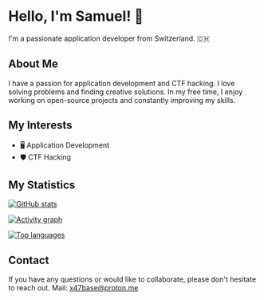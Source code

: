 # Hello, I'm Samuel! 👋

I'm a passionate application developer from Switzerland. 🇨🇭

## About Me

I have a passion for application development and CTF hacking. I love solving problems and finding creative solutions. In my free time, I enjoy working on open-source projects and constantly improving my skills.

## My Interests

- 🖥️ Application Development
- 🛡️ CTF Hacking

## My Statistics

[![GitHub stats](https://github-readme-stats.vercel.app/api?username=x47base)](https://github.com/anuraghazra/github-readme-stats)

[![Activity graph](https://github-readme-activity-graph.vercel.app/graph?username=x47base)](https://github.com/ashutosh00710/github-readme-activity-graph)

[![Top languages](https://github-readme-stats.vercel.app/api/top-langs/?username=x47base)](https://github.com/anuraghazra/github-readme-stats)

## Contact

If you have any questions or would like to collaborate, please don't hesitate to reach out.
Mail: x47base@proton.me


